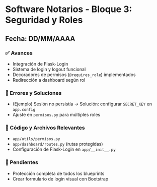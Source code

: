 # Software Notarios - Bloque 3: Seguridad y Roles
## Fecha: DD/MM/AAAA

### ✅ Avances
- Integración de Flask-Login
- Sistema de login y logout funcional
- Decoradores de permisos (`@requires_role`) implementados
- Redirección a dashboard según rol

### 🐞 Errores y Soluciones
- (Ejemplo) Sesión no persistía → Solución: configurar `SECRET_KEY` en `app.config`
- Ajuste en `permisos.py` para múltiples roles

### 📄 Código y Archivos Relevantes
- `app/utils/permisos.py`
- `app/dashboard/routes.py` (rutas protegidas)
- Configuración de Flask-Login en `app/__init__.py`

### 📌 Pendientes
- Protección completa de todos los blueprints
- Crear formulario de login visual con Bootstrap
